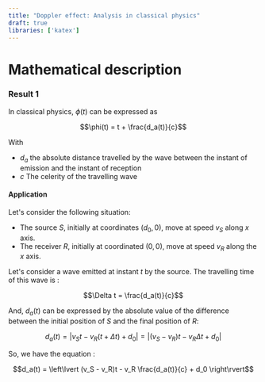 ```yaml
---
title: "Doppler effect: Analysis in classical physics"
draft: true
libraries: ['katex']
---
```


# Mathematical description

### Result 1

In classical physics, $\phi(t)$ can be expressed as

$$\phi(t) = t + \frac{d_a(t)}{c}$$

With
- $d_a$ the absolute distance travelled by the wave between the instant of emission and the instant of reception
- $c$ The celerity of the travelling wave

#### Application

Let's consider the following situation:

- The source $S$, initially at coordinates $(d_0, 0)$, move at speed $v_S$ along $x$ axis.
- The receiver $R$, initially at coordinated $(0, 0)$, move at speed $v_R$ along the $x$ axis.

Let's consider a wave emitted at instant $t$ by the source. The travelling time of this wave is :

$$\Delta t = \frac{d_a(t)}{c}$$

And, $d_a(t)$ can be expressed by the absolute value of the difference between the initial position of $S$ and the final position of $R$:

$$d_a(t) = \lvert v_S t - v_R (t + \Delta t) + d_0 \rvert = \lvert (v_S - v_R)t - v_R \Delta t + d_0 \rvert$$

So, we have the equation :

$$d_a(t) = \left\lvert (v_S - v_R)t - v_R \frac{d_a(t)}{c} + d_0 \right\rvert$$


